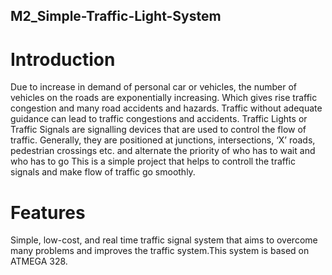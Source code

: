 ## M2_Simple-Traffic-Light-System

# Introduction
Due to increase in demand of personal car or vehicles, the number of vehicles on the roads are exponentially increasing. Which gives rise traffic congestion and many road accidents and hazards. Traffic without adequate guidance can lead to traffic congestions and accidents.
Traffic Lights or Traffic Signals are signalling devices that are used to control the flow of traffic. Generally, they are positioned at junctions, intersections, ‘X’ roads, pedestrian crossings etc. and alternate the priority of who has to wait and who has to go
This is a simple project that helps to controll the traffic signals and make flow of traffic go smoothly.
# Features
Simple, low-cost, and real time traffic signal system that aims to overcome many problems and improves the traffic system.This system is based on ATMEGA 328.
